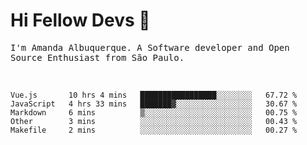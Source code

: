 # Hi Fellow Devs :wave:
   
<p>
  <samp>
    I'm Amanda Albuquerque. A Software developer and Open Source Enthusiast from São Paulo.
  </samp>

  
<!--   [![Twitter Follow](https://img.shields.io/twitter/follow/alalbux?style=social)](https://www.twitter.com/alalbux)
  [![Linkedin Badge](https://img.shields.io/badge/-alalbux-blue?style=flat-square&logo=Linkedin&logoColor=white&link=https://www.linkedin.com/in/alalbux/)](https://www.linkedin.com/in/alalbux/)
  [![Medium Badge](https://img.shields.io/badge/-alalbux-black?style=flat-square&logo=Medium&logoColor=white&link=https://medium.com/@alalbux)](https://medium.com/@alalbux) -->
</p>

  <br/>
  

<!--START_SECTION:waka-->
```text
Vue.js       10 hrs 4 mins   █████████████████░░░░░░░░   67.72 % 
JavaScript   4 hrs 33 mins   ███████▓░░░░░░░░░░░░░░░░░   30.67 % 
Markdown     6 mins          ▒░░░░░░░░░░░░░░░░░░░░░░░░   00.75 % 
Other        3 mins          ░░░░░░░░░░░░░░░░░░░░░░░░░   00.43 % 
Makefile     2 mins          ░░░░░░░░░░░░░░░░░░░░░░░░░   00.27 % 
```
<!--END_SECTION:waka-->

